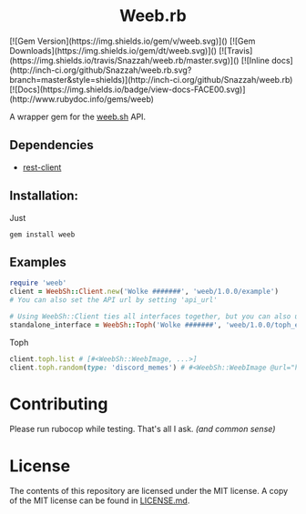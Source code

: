 <div align=center>
  <h1>Weeb.rb</h1>
</div>
[![Gem Version](https://img.shields.io/gem/v/weeb.svg)]()
[![Gem Downloads](https://img.shields.io/gem/dt/weeb.svg)]() [![Travis](https://img.shields.io/travis/Snazzah/weeb.rb/master.svg)]()
[![Inline docs](http://inch-ci.org/github/Snazzah/weeb.rb.svg?branch=master&style=shields)](http://inch-ci.org/github/Snazzah/weeb.rb)
[![Docs](https://img.shields.io/badge/view-docs-FACE00.svg)](http://www.rubydoc.info/gems/weeb)

A wrapper gem for the [weeb.sh](https://weeb.sh) API.

## Dependencies
* [rest-client](https://github.com/rest-client/rest-client)

## Installation:
Just

    gem install weeb

## Examples
```ruby
require 'weeb'
client = WeebSh::Client.new('Wolke #######', 'weeb/1.0.0/example')
# You can also set the API url by setting 'api_url'

# Using WeebSh::Client ties all interfaces together, but you can also use them seperately:
standalone_interface = WeebSh::Toph('Wolke #######', 'weeb/1.0.0/toph_example')
```
Toph
```ruby
client.toph.list # [#<WeebSh::WeebImage, ...>]
client.toph.random(type: 'discord_memes') # #<WeebSh::WeebImage @url="https://cdn.weeb.sh/images/rkDQ-DVs-.png" @type="discord_memes" @nsfw=false>
```

# Contributing

Please run rubocop while testing. That's all I ask. *(and common sense)*

# License

The contents of this repository are licensed under the MIT license. A copy of the MIT license can be found in [LICENSE.md](LICENSE.md).
